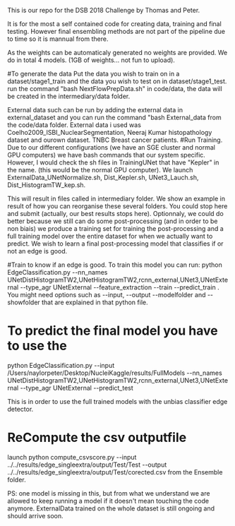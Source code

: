 This is our repo for the DSB 2018 Challenge by Thomas and Peter.

It is for the most a self contained code for creating data, training and final testing. However final ensembling methods are not part of the pipeline due to time so it is mannual from there.

As the weights can be automaticaly generated no weights are provided. We do in total 4 models. (1GB of weights... not fun to upload).

#To generate the data
Put the data you wish to train on in a dataset/stage1_train and the data you wish to test on in dataset/stage1_test. 
run the command "bash NextFlowPrepData.sh" in code/data, the data will be created in the intermediary/data folder.

External data such can be run by adding the external data in external_dataset and you can run the command "bash External_data from the code/data folder.
External data i used was Coelho2009_ISBI_NuclearSegmentation, Neeraj Kumar histopathology dataset and ourown dataset. TNBC Breast cancer patients.
#Run Training. 
Due to our different configurations (we have an SGE cluster and normal GPU computers) we have bash commands that our system specific. However, I would check the sh files in TrainingUNet that have "Kepler" in the name. (this would be the normal GPU computer). 
We launch ExternalData_UNetNormalize.sh, Dist_Kepler.sh, UNet3_Lauch.sh, Dist_HistogramTW_kep.sh. 

This will result in files called in intermediary folder. We show an example in result of how you can reorganise these several folders. You could stop here and submit (actually, our best results stops here). 
Optionnaly, we could do better because we still can do some post-processing (and in order to be non biais) we produce a training set for training the post-processing and a full training model over the entire dataset for when we actually want to predict. 
We wish to learn a final post-processing model that classifies if or not an edge is good.



#Train to know if an edge is good.
To train this model you can run: python EdgeClassification.py --nn_names  UNetDistHistogramTW2,UNetHistogramTW2,rcnn_external,UNet3,UNetExternal --type_agr UNetExternal --feature_extraction --train --predict_train .
You might need options such as --input, --output --modelfolder and --showfolder that are explained in that python file.

# To predict the final model you have to use the 
python EdgeClassification.py --input /Users/naylorpeter/Desktop/NucleiKaggle/results/FullModels --nn_names  UNetDistHistogramTW2,UNetHistogramTW2,rcnn_external,UNet3,UNetExternal --type_agr UNetExternal --predict_test

This is in order to use the full trained models with the unbias classifier edge detector. 

# ReCompute the csv outputfile

launch python compute_csvscore.py --input ../../results/edge_singleextra/output/Test/Test --output ../../results/edge_singleextra/output/Test/corected.csv from the Ensemble folder. 


PS: one model is missing in this, but from what we understand we are allowed to keep running a model if it doesn't mean touching the code anymore. ExternalData trained on the whole dataset is still ongoing and should arrive soon. 
